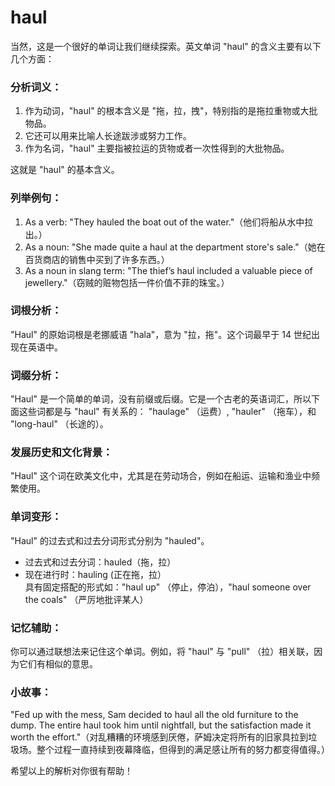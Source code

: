 # haul

当然，这是一个很好的单词让我们继续探索。英文单词 "haul" 的含义主要有以下几个方面：

  

### 分析词义：

  

1.  作为动词，"haul" 的根本含义是 "拖，拉，拽"，特别指的是拖拉重物或大批物品。
2.  它还可以用来比喻人长途跋涉或努力工作。
3.  作为名词，"haul" 主要指被拉运的货物或者一次性得到的大批物品。

  

这就是 "haul" 的基本含义。

  

### 列举例句：

  

1.  As a verb: "They hauled the boat out of the water."（他们将船从水中拉出。）
2.  As a noun: "She made quite a haul at the department store's sale."（她在百货商店的销售中买到了许多东西。）
3.  As a noun in slang term: "The thief’s haul included a valuable piece of jewellery."（窃贼的赃物包括一件价值不菲的珠宝。）

  

### 词根分析：

  

"Haul" 的原始词根是老挪威语 "hala"，意为 "拉，拖"。这个词最早于 14 世纪出现在英语中。

  

### 词缀分析：

  

"Haul" 是一个简单的单词，没有前缀或后缀。它是一个古老的英语词汇，所以下面这些词都是与 "haul" 有关系的： "haulage" （运费）, "hauler" （拖车），和 "long-haul" （长途的）。

  

### 发展历史和文化背景：

  

"Haul" 这个词在欧美文化中，尤其是在劳动场合，例如在船运、运输和渔业中频繁使用。

  

### 单词变形：

  

"Haul" 的过去式和过去分词形式分别为 "hauled"。

  

*   过去式和过去分词：hauled（拖，拉）
*   现在进行时：hauling (正在拖，拉）  
    具有固定搭配的形式如："haul up" （停止，停泊），"haul someone over the coals" （严厉地批评某人）

  

### 记忆辅助：

  

你可以通过联想法来记住这个单词。例如，将 "haul" 与 "pull" （拉）相关联，因为它们有相似的意思。

  

### 小故事：

  

"Fed up with the mess, Sam decided to haul all the old furniture to the dump. The entire haul took him until nightfall, but the satisfaction made it worth the effort."（对乱糟糟的环境感到厌倦，萨姆决定将所有的旧家具拉到垃圾场。整个过程一直持续到夜幕降临，但得到的满足感让所有的努力都变得值得。）

  

希望以上的解析对你很有帮助！
